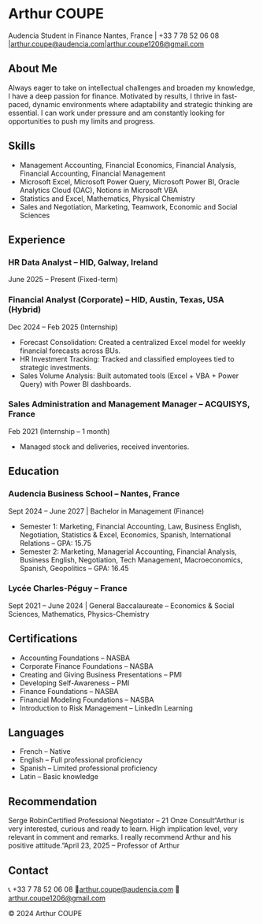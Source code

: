 # Arthur COUPE
Audencia Student in Finance
Nantes, France | +33 7 78 52 06 08 |arthur.coupe@audencia.com|arthur.coupe1206@gmail.com

## About Me
Always eager to take on intellectual challenges and broaden my knowledge, I have a deep passion for finance. Motivated by results, I thrive in fast-paced, dynamic environments where adaptability and strategic thinking are essential. I can work under pressure and am constantly looking for opportunities to push my limits and progress.

## Skills
- Management Accounting, Financial Economics, Financial Analysis, Financial Accounting, Financial Management
- Microsoft Excel, Microsoft Power Query, Microsoft Power BI, Oracle Analytics Cloud (OAC), Notions in Microsoft VBA
- Statistics and Excel, Mathematics, Physical Chemistry
- Sales and Negotiation, Marketing, Teamwork, Economic and Social Sciences

## Experience
### HR Data Analyst – HID, Galway, Ireland
June 2025 – Present (Fixed-term)
### Financial Analyst (Corporate) – HID, Austin, Texas, USA (Hybrid)
Dec 2024 – Feb 2025 (Internship)
- Forecast Consolidation: Created a centralized Excel model for weekly financial forecasts across BUs.
- HR Investment Tracking: Tracked and classified employees tied to strategic investments.
- Sales Volume Analysis: Built automated tools (Excel + VBA + Power Query) with Power BI dashboards.
### Sales Administration and Management Manager – ACQUISYS, France
Feb 2021 (Internship – 1 month)
- Managed stock and deliveries, received inventories.

## Education
### Audencia Business School – Nantes, France
Sept 2024 – June 2027 | Bachelor in Management (Finance)
- Semester 1: Marketing, Financial Accounting, Law, Business English, Negotiation, Statistics & Excel, Economics, Spanish, International Relations – GPA: 15.75
- Semester 2: Marketing, Managerial Accounting, Financial Analysis, Business English, Negotiation, Tech Management, Macroeconomics, Spanish, Geopolitics – GPA: 16.45
### Lycée Charles-Péguy – France
Sept 2021 – June 2024 | General Baccalaureate – Economics & Social Sciences, Mathematics, Physics-Chemistry

## Certifications
- Accounting Foundations – NASBA
- Corporate Finance Foundations – NASBA
- Creating and Giving Business Presentations – PMI
- Developing Self-Awareness – PMI
- Finance Foundations – NASBA
- Financial Modeling Foundations – NASBA
- Introduction to Risk Management – LinkedIn Learning

## Languages
- French – Native
- English – Full professional proficiency
- Spanish – Limited professional proficiency
- Latin – Basic knowledge

## Recommendation
Serge RobinCertified Professional Negotiator – 21 Onze Consult“Arthur is very interested, curious and ready to learn. High implication level, very relevant in comment and remarks. I really recommend Arthur and his positive attitude.”April 23, 2025 – Professor of Arthur

## Contact
📞 +33 7 78 52 06 08
📧arthur.coupe@audencia.com
📧arthur.coupe1206@gmail.com

© 2024 Arthur COUPE